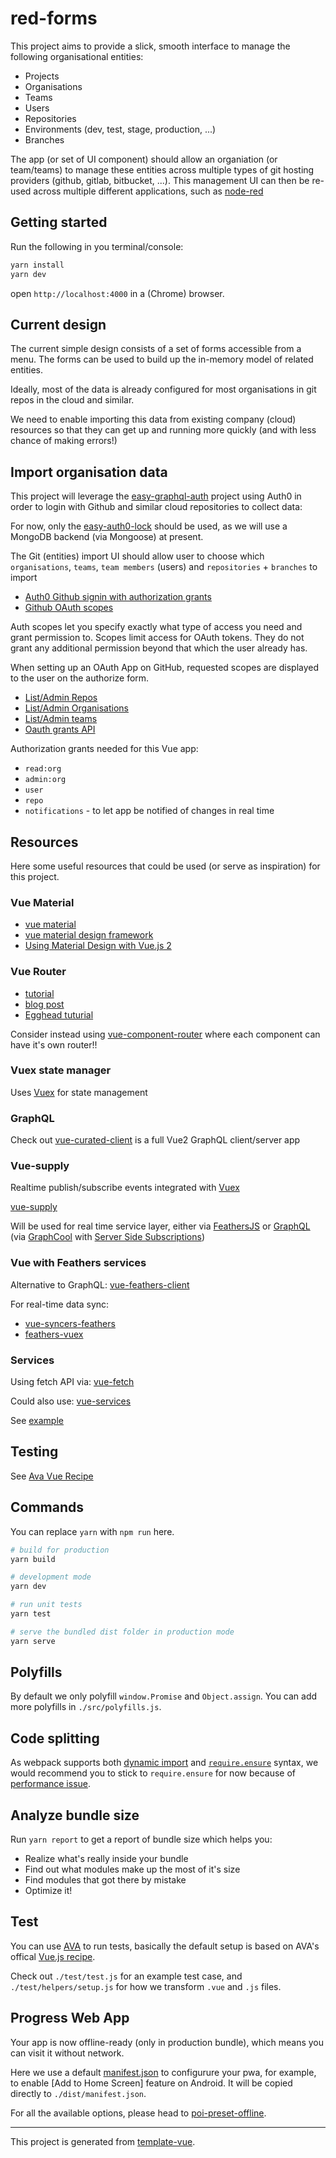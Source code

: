 # red-forms

This project aims to provide a slick, smooth interface to manage the following organisational entities:

- Projects
- Organisations
- Teams
- Users
- Repositories
- Environments (dev, test, stage, production, ...)
- Branches

The app (or set of UI component) should allow an organiation (or team/teams) to manage these entities across multiple types of git hosting providers (github, gitlab, bitbucket, ...). This management UI can then be re-used across multiple different applications, such as [node-red](http://nodered.org/)

## Getting started

Run the following in you terminal/console:

```bash
yarn install
yarn dev
```

open `http://localhost:4000` in a (Chrome) browser.

## Current design

The current simple design consists of a set of forms accessible from a menu.
The forms can be used to build up the in-memory model of related entities.

Ideally, most of the data is already configured for most organisations in git repos in the cloud and similar.

We need to enable importing this data from existing company (cloud) resources so that they can get up and running more quickly (and with less chance of making errors!)

## Import organisation data

This project will leverage the [easy-graphql-auth](https://github.com/tecla5/easy-graphql-auth) project using Auth0 in order to login with Github and similar cloud repositories to collect data:

For now, only the [easy-auth0-lock](https://github.com/tecla5/easy-graphql-auth/tree/master/packages/easy-auth0-lock) should be used, as we will use a MongoDB backend (via Mongoose) at present.

The Git (entities) import UI should allow user to choose which `organisations`, `teams`, `team members` (users) and `repositories` + `branches` to import

- [Auth0 Github signin with authorization grants](https://auth0.com/docs/connections/social/github)
- [Github OAuth scopes](https://developer.github.com/apps/building-integrations/setting-up-and-registering-oauth-apps/about-scopes-for-oauth-apps/)

Auth scopes let you specify exactly what type of access you need and grant permission to. Scopes limit access for OAuth tokens. They do not grant any additional permission beyond that which the user already has.

When setting up an OAuth App on GitHub, requested scopes are displayed to the user on the authorize form.

- [List/Admin Repos](https://developer.github.com/v3/repos/)
- [List/Admin Organisations](https://developer.github.com/v3/orgs/)
- [List/Admin teams](https://developer.github.com/v3/orgs/teams/)
- [Oauth grants API](https://developer.github.com/changes/2016-10-12-oauth-authorizations-grants-api-released/)

Authorization grants needed for this Vue app:

- `read:org`
- `admin:org`
- `user`
- `repo`
- `notifications` - to let app be notified of changes in real time

## Resources

Here some useful resources that could be used (or serve as inspiration) for this project.

### Vue Material

- [vue material](https://github.com/vuematerial/vue-material)
- [vue material design framework](https://medium.com/tldr-tech/vue-material-the-vue-material-design-framework-6e6ad857d0c6)
- [Using Material Design with Vue.js 2](https://medium.com/codingthesmartway-com-blog/using-material-design-with-vue-js-2-a938eac53112)

### Vue Router

- [tutorial](https://www.youtube.com/watch?v=X-cs3UfqfYA)
- [blog post](https://medium.com/@softwarecf/getting-started-with-vue-router-37cd7d783245)
- [Egghead tuturial](https://egghead.io/lessons/vue-get-up-and-running-with-vue-router)

Consider instead using [vue-component-router](https://www.npmjs.com/package/vue-component-router) where
each component can have it's own router!!

### Vuex state manager

Uses [Vuex](https://vuex.vuejs.org/en/getting-started.html) for state management

### GraphQL

Check out [vue-curated-client](https://github.com/vuejs/vue-curated-client) is a full Vue2 GraphQL client/server app

### Vue-supply

Realtime publish/subscribe events integrated with [Vuex](https://vuex.vuejs.org/en/)

[vue-supply](https://github.com/Akryum/vue-supply)

Will be used for real time service layer, either via [FeathersJS](https://feathersjs.com) or [GraphQL](http://graphql.org/) (via [GraphCool](https://www.graph.cool) with [Server Side Subscriptions](https://www.graph.cool/docs/reference/functions/server-side-subscriptions-ahlohd8ohn/))

### Vue with Feathers services

Alternative to GraphQL: [vue-feathers-client](https://github.com/cklmercer/vue-feathers-client)

For real-time data sync:

- [vue-syncers-feathers](https://www.npmjs.com/package/vue-syncers-feathers)
- [feathers-vuex](https://github.com/feathersjs/feathers-vuex)

### Services

Using fetch API via: [vue-fetch](https://github.com/kristianmandrup/vue-fetch#outside-component)

Could also use: [vue-services](https://www.npmjs.com/package/vue-services)

See [example](https://medium.com/codingthesmartway-com-blog/vue-js-2-vue-resource-real-world-vue-application-with-external-api-access-c3de83f25c00)

## Testing

See [Ava Vue Recipe](https://github.com/avajs/ava/blob/master/docs/recipes/vue.md)

## Commands

You can replace `yarn` with `npm run` here.

```bash
# build for production
yarn build

# development mode
yarn dev

# run unit tests
yarn test

# serve the bundled dist folder in production mode
yarn serve
```

## Polyfills

By default we only polyfill `window.Promise` and `Object.assign`. You can add more polyfills in `./src/polyfills.js`.

## Code splitting

As webpack supports both [dynamic import](https://webpack.js.org/guides/code-splitting-async/#dynamic-import-import-) and [`require.ensure`](https://webpack.js.org/guides/code-splitting-async/#require-ensure-) syntax, we would recommend you to stick to `require.ensure` for now because of [performance issue](https://github.com/webpack/webpack/issues/4636).

## Analyze bundle size

Run `yarn report` to get a report of bundle size which helps you:

- Realize what's really inside your bundle
- Find out what modules make up the most of it's size
- Find modules that got there by mistake
- Optimize it!


## Test

You can use [AVA](https://github.com/avajs/ava) to run tests, basically the default setup is based on AVA's offical [Vue.js recipe](https://github.com/avajs/ava/blob/master/docs/recipes/vue.md).

Check out `./test/test.js` for an example test case, and `./test/helpers/setup.js` for how we transform `.vue` and `.js` files.

## Progress Web App

Your app is now offline-ready (only in production bundle), which means you can visit it without network.

Here we use a default [manifest.json](./static/manifest.json) to configurure your pwa, for example, to enable [Add to Home Screen] feature on Android. It will be copied directly to `./dist/manifest.json`.


For all the available options, please head to [poi-preset-offline](https://github.com/egoist/poi/tree/master/packages/poi-preset-offline#api).

---

This project is generated from [template-vue](https://github.com/egoist/template-vue).
